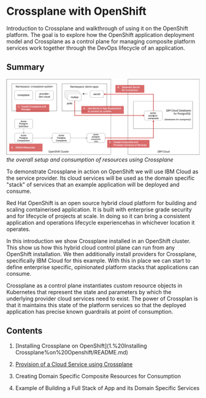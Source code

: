 # Crossplane with OpenShift
Introduction to Crossplane and walkthrough of using it on the OpenShift platform. The goal is to explore how the OpenShift application deployment model and Crossplane as a control plane for managing composite platform services work together through the DevOps lifecycle of an application.

## Summary
![overview of Crossplane usage](./assets/overview-picture.png)
*the overall setup and consumption of resources using Crossplane*

To demonstrate Crossplane in action on OpenShift we will use IBM Cloud as the service provider. Its cloud services will be used as the domain specific "stack" of services that an example application will be deployed and consume.

Red Hat OpenShift is an open source hybrid cloud platform for building and scaling containerised application. It is built with enterprise grade security and for lifecycle of projects at scale. In doing so it can bring a consistent application and operations lifecycle experiencehas in whichever location it operates.

In this introduction we show Crossplane installed in an OpenShift cluster. This show us how this hybrid cloud control plane can run from any OpenShift installation. We then additionally install providers for Crossplane, specifically IBM Cloud for this example. With this in place we can start to define enterprise specific, opinionated platform stacks that applications can consume.

Crossplane as a control plane instantiates custom resource objects in Kubernetes that represent the state and parameters by which the underlying provider cloud services need to exist. The power of Crossplan is that it maintains this state of the platform services so that the deployed application has precise known guardrails at point of consumption.

## Contents

1. [Installing Crossplane on OpenShift](1.%20Installing Crossplane%on%20Openshift/README.md)  

2. [Provision of a Cloud Service using Crossplane]()

3. Creating Domain Specific Composite Resources for Consumption

4. Example of Building a Full Stack of App and its Domain Specific Services
